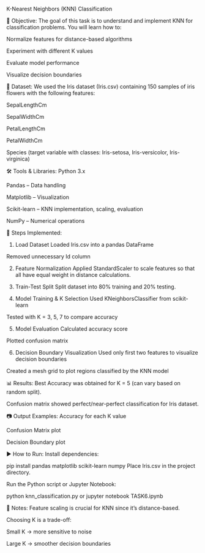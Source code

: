 K-Nearest Neighbors (KNN) Classification

📌 Objective:
The goal of this task is to understand and implement KNN for classification problems. You will learn how to:

Normalize features for distance-based algorithms

Experiment with different K values

Evaluate model performance

Visualize decision boundaries

📂 Dataset:
We used the Iris dataset (Iris.csv) containing 150 samples of iris flowers with the following features:

SepalLengthCm

SepalWidthCm

PetalLengthCm

PetalWidthCm

Species (target variable with classes: Iris-setosa, Iris-versicolor, Iris-virginica)

🛠 Tools & Libraries:
Python 3.x

Pandas – Data handling

Matplotlib – Visualization

Scikit-learn – KNN implementation, scaling, evaluation

NumPy – Numerical operations

🚀 Steps Implemented:
1. Load Dataset
Loaded Iris.csv into a pandas DataFrame

Removed unnecessary Id column

2. Feature Normalization
Applied StandardScaler to scale features so that all have equal weight in distance calculations.

3. Train-Test Split
Split dataset into 80% training and 20% testing.

4. Model Training & K Selection
Used KNeighborsClassifier from scikit-learn

Tested with K = 3, 5, 7 to compare accuracy

5. Model Evaluation
Calculated accuracy score

Plotted confusion matrix

6. Decision Boundary Visualization
Used only first two features to visualize decision boundaries

Created a mesh grid to plot regions classified by the KNN model

📊 Results:
Best Accuracy was obtained for K = 5 (can vary based on random split).

Confusion matrix showed perfect/near-perfect classification for Iris dataset.

📷 Output Examples:
Accuracy for each K value

Confusion Matrix plot

Decision Boundary plot

▶ How to Run:
Install dependencies:

pip install pandas matplotlib scikit-learn numpy
Place Iris.csv in the project directory.

Run the Python script or Jupyter Notebook:

python knn_classification.py
or
jupyter notebook TASK6.ipynb

📌 Notes:
Feature scaling is crucial for KNN since it’s distance-based.

Choosing K is a trade-off:

Small K → more sensitive to noise

Large K → smoother decision boundaries
